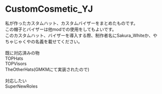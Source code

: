 # CustomCosmetic_YJ<br>
私が作ったカスタムハット、カスタムバイザーをまとめたものです。<br>
この帽子とバイザーは他modでの使用をしてもよいです。<br>
このカスタムハット、バイザーを導入する際、制作者名にSakura_Whiteか、やちゃじゃくやの名義を載せてください。<br>
<br>
既に対応済みの物<br>
TOPHats<br>
TOPVisors<br>
TheOtherHats(GMKMにて実装されたので)<br>
<br>
対応したい<br>
SuperNewRoles<br>
